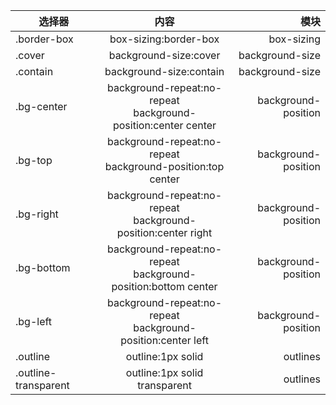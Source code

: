 | 选择器      | 内容              | 模块 |
| ---------- | :---------------------: | ---: |
|.border-box| box-sizing:border-box |box-sizing|
|.cover|background-size:cover|background-size|
|.contain|background-size:contain|background-size|
|.bg-center|background-repeat:no-repeat<br>background-position:center center|background-position|
|.bg-top|background-repeat:no-repeat<br>background-position:top center|background-position|
|.bg-right|background-repeat:no-repeat<br>background-position:center right|background-position|
|.bg-bottom|background-repeat:no-repeat<br>background-position:bottom center|background-position|
|.bg-left|background-repeat:no-repeat<br>background-position:center left|background-position|
|.outline|outline:1px solid|outlines|
|.outline-transparent|outline:1px solid transparent|outlines|
